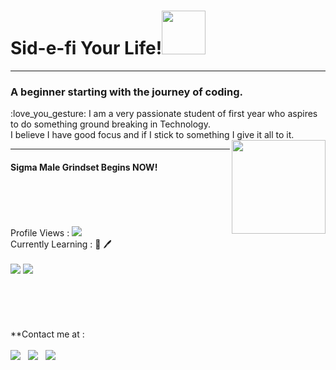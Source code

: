 # Sid-e-fi Your Life!<img src="https://media1.giphy.com/media/3C5GiCUkah8Gs/giphy.gif?cid=ecf05e47kucvfvafr49iy1kanxavuoi35r1n85mx63yylkcx&rid=giphy.gif&ct=s" width="70">
<hr>
<h3> A beginner starting with the journey of coding.</h3> :love_you_gesture:
I am a very passionate student of first year who aspires to do something ground breaking in Technology.
<br>
I believe I have good focus and if I stick to something I give it all to it.
<img align="right" src="https://static.wikia.nocookie.net/nicos-nextbots/images/a/af/Patrickbateman.png/revision/latest?cb=20220814120141" width="150">
<hr>
<h4> Sigma Male Grindset Begins NOW!</h4>
<br>
<br>
<br>
<br> Profile Views : 
  <img src="https://profile-counter.glitch.me/sid-e-fi/count.svg" />
  <br>
  Currently Learning : 📖 🖊️ <br>
  <br>
 <a href="https://www.python.org"><img src="https://img.shields.io/badge/python%20-%2314354C.svg?&style=for-the-badge&logo=python&logoColor=white"></a>
 <a href="https://www.html5.org"><img src="https://img.shields.io/badge/HTML5-orange?style=for-the-badge&logo=HTML5&logoColor=black"></a>
<br>
<br>
<br>
<br>
<br>
<br>
**Contact me at : <br>
<br>
<a href="https://wa.me/918847038060"><img src="https://img.shields.io/badge/WhatsApp-25D366?style=for-the-badge&logo=whatsapp&logoColor=white"></a>  &nbsp; <a href="https://t.me/sidd_13"><img src="https://img.shields.io/badge/Telegram-2CA5E0?style=for-the-badge&logo=telegram&logoColor=white"></a> &nbsp; <a href="mailto:siddharthsharma7@yahoo.com"><img src="https://img.shields.io/badge/Gmail-D14836?style=for-the-badge&logo=gmail&logoColor=white"></a>
